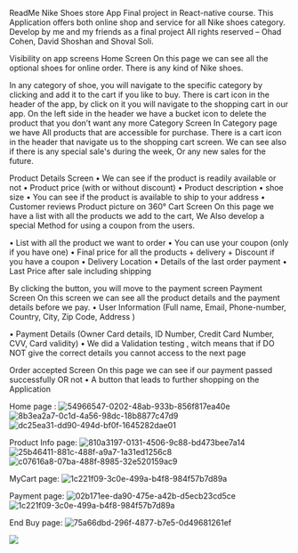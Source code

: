 ReadMe Nike Shoes store App Final project in React-native course. This Application offers both online shop and service for all Nike shoes category. Develop by me and my friends as a final project All rights reserved – Ohad Cohen, David Shoshan and Shoval Soli.

Visibility on app screens
Home Screen On this page we can see all the optional shoes for online order. There is any kind of Nike shoes.

In any category of shoe, you will navigate to the specific category by clicking and add it to the cart if you like to buy.
There is cart icon in the header of the app, by click on it you will navigate to the shopping cart in our app.
On the left side in the header we have a bucket icon to delete the product that you don’t want any more
Category Screen In Category page we have All products that are accessible for purchase. There is a cart icon in the header that navigate us to the shopping cart screen. We can see also if there is any special sale's during the week, Or any new sales for the future.

Product Details Screen • We can see if the product is readily available or not • Product price (with or without discount) • Product description • shoe size • You can see if the product is available to ship to your address • Customer reviews Product picture on 360° Cart Screen On this page we have a list with all the products we add to the cart, We Also develop a special Method for using a coupon from the users.

• List with all the product we want to order • You can use your coupon (only if you have one) • Final price for all the products + delivery + Discount if you have a coupon • Delivery Location • Details of the last order payment • Last Price after sale including shipping

By clicking the button, you will move to the payment screen Payment Screen On this screen we can see all the product details and the payment details before we pay. • User Information (Full name, Email, Phone-number, Country, City, Zip Code, Address )

• Payment Details (Owner Card details, ID Number, Credit Card Number, CVV, Card validity) • We did a Validation testing , witch means that if DO NOT give the correct details you cannot access to the next page

Order accepted Screen On this page we can see if our payment passed successfully OR not • A button that leads to further shopping on the Application

Home page :
![54966547-0202-48ab-933b-856f817ea40e](https://user-images.githubusercontent.com/92857359/154823882-ca439d5e-424b-4b5b-851b-18986f86aea7.jpg)
![8b3ea2a7-0c1d-4a56-98dc-18b8877c47d9](https://user-images.githubusercontent.com/92857359/154823887-4954a3cb-7d9c-4b59-be99-e28e244cc7c6.jpg)
![dc25ea31-dd90-494d-bf0f-1645282dae01](https://user-images.githubusercontent.com/92857359/154823888-3da45ea3-6d08-4504-ac16-7665b168f8ed.jpg)

Product Info page:
![810a3197-0131-4506-9c88-bd473bee7a14](https://user-images.githubusercontent.com/92857359/154823906-29868efb-ba8b-4030-945f-8efc9fe190ad.jpg)
![25b46411-881c-488f-a9a7-1a31ed1256c8](https://user-images.githubusercontent.com/92857359/154823910-48e8b3b2-193a-4c47-b07c-5d592d9d9d15.jpg)
![c07616a8-07ba-488f-8985-32e520159ac9](https://user-images.githubusercontent.com/92857359/154823912-baee7740-ef9f-4b3b-be6c-a4787802538c.jpg)

MyCart page:
![1c221f09-3c0e-499a-b4f8-984f57b7d89a](https://user-images.githubusercontent.com/92857359/154823932-4ab78d50-a128-4de1-9601-8d14112eedae.jpg)

Payment page:
![02b171ee-da90-475e-a42b-d5ecb23cd5ce](https://user-images.githubusercontent.com/92857359/154823943-2192a96d-e85b-482e-b69f-f917e8d71d1f.jpg)
![1c221f09-3c0e-499a-b4f8-984f57b7d89a](https://user-images.githubusercontent.com/92857359/154823946-c29e9d61-4962-4dbc-b0f6-49c7b6dbbcd1.jpg)


End Buy page:
![75a66dbd-296f-4877-b7e5-0d49681261ef](https://user-images.githubusercontent.com/92857359/154823957-cda50c16-143b-437f-ba7e-132f2f592922.jpg)


![](images/1-small.jpg)



